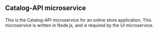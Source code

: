 ## Catalog-API microservice

This is the Catalog-API microservice for an online store application. This microservice is written in Node.js, and is required by the UI microservice.